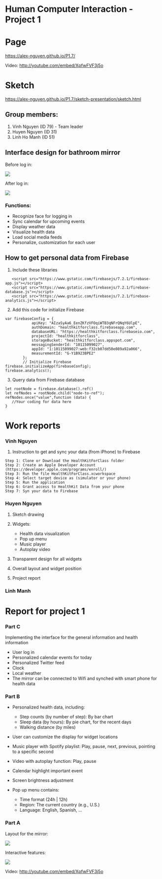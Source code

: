 # Human Computer Interaction - Project 1
# Page
<https://alex-nguyen.github.io/P1.7/>

Video:
<http://youtube.com/embed/XpfwFVF3j5o>

# Sketch
https://alex-nguyen.github.io/P1.7/sketch-presentation/sketch.html

## Group members:
1. Vinh Nguyen (ID 79) - Team leader
2. Huyen Nguyen (ID 31)
3. Linh Ho Manh (ID 51)

## Interface design for bathroom mirror

Before log in:

![](https://alex-nguyen.github.io/P1.7/sketch-presentation/images/before.png)

After log in:

![](https://alex-nguyen.github.io/P1.7/sketch-presentation/images/p1.group7.png)


### Functions:
- Recognize face for logging in
- Sync calendar for upcoming events
- Display weather data
- Visualize health data
- Load social media feeds
- Personalize, customization for each user

## How to get personal data from Firebase

1. Include these libraries
```
   <script src="https://www.gstatic.com/firebasejs/7.2.1/firebase-app.js"></script>
   <script src="https://www.gstatic.com/firebasejs/7.2.1/firebase-database.js"></script>
   <script src="https://www.gstatic.com/firebasejs/7.2.1/firebase-analytics.js"></script>
```
2. Add this code for initialize Firebase
````
var firebaseConfig = {
            apiKey: "AIzaSyAa6_EenZKfzVFOqiWTB3qNFrQNqY6UlpE",
            authDomain: "healthkitforclass.firebaseapp.com",
            databaseURL: "https://healthkitforclass.firebaseio.com",
            projectId: "healthkitforclass",
            storageBucket: "healthkitforclass.appspot.com",
            messagingSenderId: "10115099027",
            appId: "1:10115099027:web:f32cb07dd50e089a92a066",
            measurementId: "G-Y1B923BPE2"
        };
        // Initialize Firebase
firebase.initializeApp(firebaseConfig);
firebase.analytics();
````
3. Query data from Firebase database
````
let rootNode = firebase.database().ref()
let refNodes = rootNode.child("node-to-ref");
refNodes.once("value",function (data) {
   //Your coding for data here
}
````

# Work reports
### Vinh Nguyen 

1. Instruction to get and sync your data (from iPhone) to Firebase
````
Step 1: Clone or Download the HealthKitForClass folder
Step 2: Create an Apple Developer Account (https://developer.apple.com/programs/enroll/)
Step 3: Run the file HealthKitForClass.xcworkspace
Step 4: Select target device as (simulator or your phone)
Step 5: Run the application
Step 6: Grant access to HealthKit Data from your phone
Step 7: Syn your data to Firebase

````

### Huyen Nguyen

1. Sketch drawing
2. Widgets:
    
    - Health data visualization
    - Pop up menu 
    - Music player 
    - Autoplay video
3. Transparent design for all widgets 
4. Overall layout and widget position 
5. Project report

### Linh Manh

# Report for project 1
### Part C

Implementing the interface for the general information and health information 

- User log in
- Personalized calendar events for today
- Personalized Twitter feed
- Clock
- Local weather
- The mirror can be connected to Wifi and synched with smart phone for health data


### Part B

- Personalized health data, including:
    
    - Step counts (by number of step): By bar chart
    - Sleep data (by hours): By pie chart, for the recent days
    - Walking distance (by miles)
    
    
- User can customize the display for widget locations

- Music player with Spotify playlist: Play, pause, next, previous, pointing to a specific second

- Video with autoplay function: Play, pause

- Calendar highlight important event

- Screen brightness adjustment

- Pop up menu contains:
    
    - Time format (24h | 12h)
    - Region: The current country (e.g., U.S.)
    - Language: English, Spanish, ...
    
    
### Part A

Layout for the mirror:

![](https://i.imgur.com/gTutJHT.png)

Interactive features:

![](https://i.imgur.com/E5SED3w.png)

Video:
<http://youtube.com/embed/XpfwFVF3j5o>


